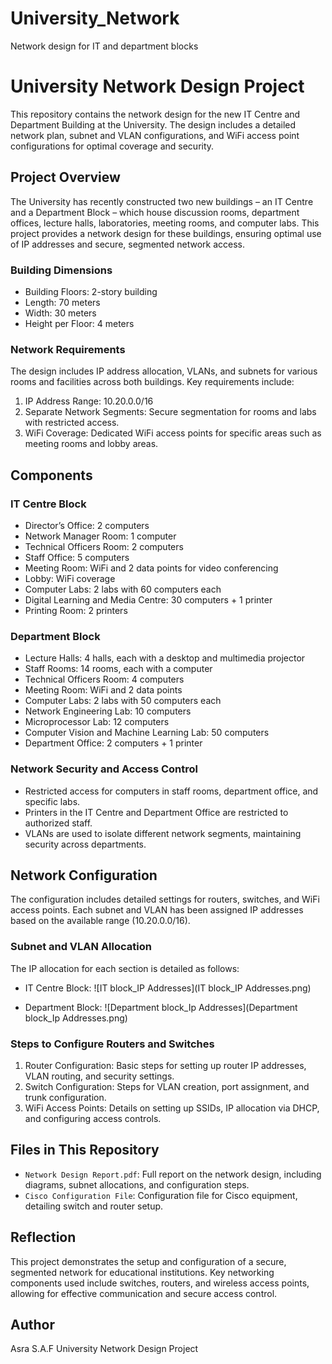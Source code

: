 # University_Network
Network design for IT and department blocks
# University Network Design Project

This repository contains the network design for the new IT Centre and Department Building at the University. The design includes a detailed network plan, subnet and VLAN configurations, and WiFi access point configurations for optimal coverage and security.

## Project Overview

The University has recently constructed two new buildings – an IT Centre and a Department Block – which house discussion rooms, department offices, lecture halls, laboratories, meeting rooms, and computer labs. This project provides a network design for these buildings, ensuring optimal use of IP addresses and secure, segmented network access.

### Building Dimensions
- Building Floors: 2-story building
- Length: 70 meters
- Width: 30 meters
- Height per Floor: 4 meters

### Network Requirements
The design includes IP address allocation, VLANs, and subnets for various rooms and facilities across both buildings. Key requirements include:

1. IP Address Range: 10.20.0.0/16
2. Separate Network Segments: Secure segmentation for rooms and labs with restricted access.
3. WiFi Coverage: Dedicated WiFi access points for specific areas such as meeting rooms and lobby areas.

## Components

### IT Centre Block
- Director’s Office: 2 computers
- Network Manager Room: 1 computer
- Technical Officers Room: 2 computers
- Staff Office: 5 computers
- Meeting Room: WiFi and 2 data points for video conferencing
- Lobby: WiFi coverage
- Computer Labs: 2 labs with 60 computers each
- Digital Learning and Media Centre: 30 computers + 1 printer
- Printing Room: 2 printers

### Department Block
- Lecture Halls: 4 halls, each with a desktop and multimedia projector
- Staff Rooms: 14 rooms, each with a computer
- Technical Officers Room: 4 computers
- Meeting Room: WiFi and 2 data points
- Computer Labs: 2 labs with 50 computers each
- Network Engineering Lab: 10 computers
- Microprocessor Lab: 12 computers
- Computer Vision and Machine Learning Lab: 50 computers
- Department Office: 2 computers + 1 printer

### Network Security and Access Control
- Restricted access for computers in staff rooms, department office, and specific labs.
- Printers in the IT Centre and Department Office are restricted to authorized staff.
- VLANs are used to isolate different network segments, maintaining security across departments.

## Network Configuration

The configuration includes detailed settings for routers, switches, and WiFi access points. Each subnet and VLAN has been assigned IP addresses based on the available range (10.20.0.0/16).

### Subnet and VLAN Allocation
The IP allocation for each section is detailed as follows:
- IT Centre Block:
  ![IT block_IP Addresses](IT block_IP Addresses.png)

- Department Block: 
 ![Department block_Ip Addresses](Department block_Ip Addresses.png)



### Steps to Configure Routers and Switches
1. Router Configuration: Basic steps for setting up router IP addresses, VLAN routing, and security settings.
2. Switch Configuration: Steps for VLAN creation, port assignment, and trunk configuration.
3. WiFi Access Points: Details on setting up SSIDs, IP allocation via DHCP, and configuring access controls.

## Files in This Repository

- `Network Design Report.pdf`: Full report on the network design, including diagrams, subnet allocations, and configuration steps.
- `Cisco Configuration File`: Configuration file for Cisco equipment, detailing switch and router setup.

## Reflection

This project demonstrates the setup and configuration of a secure, segmented network for educational institutions. Key networking components used include switches, routers, and wireless access points, allowing for effective communication and secure access control.

## Author

Asra S.A.F
University Network Design Project  

